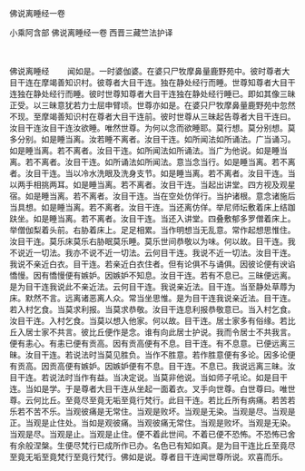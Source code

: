 佛说离睡经一卷


小乘阿含部
佛说离睡经一卷
西晋三藏竺法护译


　　

佛说离睡经
　　闻如是。一时婆伽婆。在婆只尸牧摩鼻量鹿野苑中。彼时尊者大目干连在摩竭善知识村。彼尊者大目干连。独在静处经行而睡。世尊知尊者大目干连独在静处经行而睡。彼时世尊知尊者大目干连独在静处经行睡已。即如其像三昧正受。以三昧意犹若力士屈申臂顷。世尊亦如是。在婆只尸牧摩鼻量鹿野苑中忽然不现。至摩竭善知识村在尊者大目干连前。彼时世尊从三昧起告尊者大目干连曰。汝目干连汝目干连汝欲睡。唯然世尊。为何以念而欲睡耶。莫行想。莫分别想。莫多分别。如是睡当离。汝若睡不离者。汝目干连。如所闻法如所诵法。广当诵习。如是睡当离。若不离者。汝目干连。如所闻法如所诵法。当广为他说。如是睡当离。若不离者。汝目干连。如所诵法如所闻法。意当念当行。如是睡当离。若不离者。汝目干连。当以冷水洗眼及洗身支节。如是睡当离。若不离者。汝目干连。当以两手相挑两耳。如是睡当离。若不离者。汝目干连。当起出讲堂。四方视及观星宿。如是睡当离。若不离者。汝目干连。当在空处仿佯行。当护诸根。意念诸施后当具想。如是睡当离。若不离者。汝目干连。当还离仿佯。举尼师坛敷着床上结跏趺坐。如是睡当离。若不离者。汝目干连。当还入讲堂。四叠敷郁多罗僧着床上。举僧伽梨着头前。右胁着床上。足足相累。当作明想当无乱意。常作起想思惟住。汝目干连。莫乐床莫乐右胁眠莫乐睡。莫乐世间恭敬以为味。何以故。目干连。我不说近一切法。我亦不说不近一切法。云何目干连。我说不近一切法。汝目干连。我说不亲近白衣。目干连。若亲近白衣住者。但有论俱不与诵俱。因彼论便有谀谄憍慢。因有憍慢便有嫉妒。因嫉妒不知息。汝目干连。若有不息已。三昧便远离。是为目干连我说此不亲近法。云何目干连。我说亲近法。目干连。当至静处草蓐为床。默然不言。远离诸恶离人众。常当坐思惟。是为目干连我说亲近法。目干连。若入村乞食。当莫求利报。当莫求恭敬。汝目干连息利报恭敬意已。当入村乞食。汝目干连。入村乞食。当莫以想入他家。何以故。目干连。居士家多有俗缘。若比丘入居士家不共言。彼比丘便作是念。谁有向此居士护说。我而令居士不共我言。便有恚心。有恚已便有贡高。因有贡高便有不息。目干连。有不息意。已便远离三昧。汝目干连。若说法时当莫见胜负。当作不胜意。若作胜意便有多论。因多论便有贡高。因贡高便有嫉妒。因嫉妒便有不息。目干连。不息已。我说远离三昧。汝目干连。若说法时当作有益。当决定说。当莫非他说。当如师子吼论。如是目干连。当如是学。于是尊者大目干连从坐起一面着衣。叉手向世尊。白世尊曰。唯世尊。云何比丘。至竟尽至竟无垢至竟行梵行。此目干连。若比丘所有病痛。若苦若乐若不苦不乐。当观彼痛是无常住。当观是败坏。当观是无染。当观是尽。当观是正。当观是止住处。当如是观彼痛。当观彼痛无常住。当观是败坏。当观是无染。当观是尽。当观是止。当观是止住。便不着此世间。不着已便不恐怖。不恐怖已舍有余般涅槃。生便尽梵行已成所作已办。名色已有知如真。是为目干连比丘至竟尽至竟无垢至竟梵行至竟行梵行。佛如是说。尊者目干连闻世尊所说。欢喜而乐。



